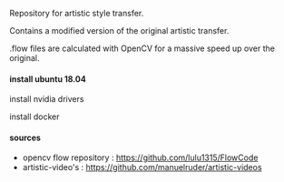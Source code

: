 Repository for artistic style transfer.

Contains a modified version of the original artistic transfer.

.flow files are calculated with OpenCV for a massive speed up over the original. 

#### install ubuntu 18.04

install nvidia drivers

install docker




#### sources
- opencv flow repository : https://github.com/lulu1315/FlowCode
- artistic-video's : https://github.com/manuelruder/artistic-videos
